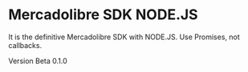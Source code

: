 # Mercadolibre SDK NODE.JS

It is the definitive Mercadolibre SDK with NODE.JS.
Use Promises, not callbacks.

Version Beta 0.1.0

